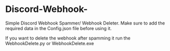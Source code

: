 # Discord-Webhook-

Simple Discord Webhook Spammer/ Webhook Deleter.
Make sure to add the required data in the Config.json file before using it.

If you want to delete the webhook after spamming it run the WebhookDelete.py or WebhookDelete.exe
